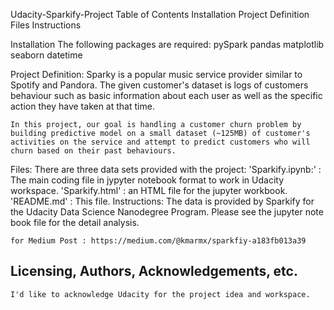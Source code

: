 Udacity-Sparkify-Project
	Table of Contents
	Installation
	Project Definition
	Files
	Instructions






Installation
	The following packages are required:
	pySpark
	pandas
	matplotlib
	seaborn
	datetime

Project Definition:
	Sparky is a popular music service provider similar to Spotify and Pandora. The given customer's dataset is logs of customers behaviour such as basic information about each user as well as the specific action they have taken at that time.

	In this project, our goal is handling a customer churn problem by building predictive model on a small dataset (~125MB) of customer's activities on the service and attempt to predict customers who will churn based on their past behaviours.

Files:
	There are three data sets provided with the project:
	'Sparkify.ipynb:' : The main coding file in jypyter notebook format to work in Udacity workspace.
	'Sparkify.html' : an HTML file for the jupyter workbook.
	'README.md' : This file.
Instructions:
	The data is provided by Sparkify for the Udacity Data Science Nanodegree Program. Please see the jupyter note book file for the detail analysis.
	
	for Medium Post : https://medium.com/@kmarmx/sparkfiy-a183fb013a39


## Licensing, Authors, Acknowledgements, etc.
	I'd like to acknowledge Udacity for the project idea and workspace.
